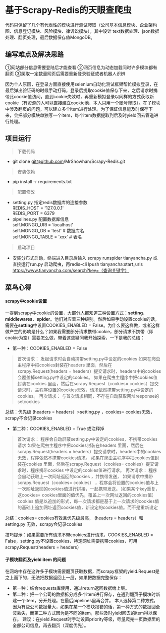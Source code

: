 #  基于Scrapy-Redis的天眼查爬虫

 代码只保留了几个有代表性的模块进行测试爬取（公司基本信息模块、企业架构图、信息登记模块、风险模块、律诉讼模块），其中设计 text数据处理、json数据处理、翻页处理，最后数据保存值MongoDB。



## 编写难点及解决思路
①网站部分信息需要登陆后才能查看
②网页信息为动态加载同时许多模块都有翻页
③爬取一定数量网页后需要重新登录验证或者机器人识辨

因为个人原因，在登录方面直接使用selenium自动化测试框架帮忙模拟登录，在最后弹出验证码的时候手动打码，登录后提取cookie值保存下来，之后请求时携带此cookie值访问，直到cookie失效时，再重新模拟登录以同样的方式获取新cookie（有资源的人可以直接建立cookie池，本人只用一个账号爬取）。在子模块中涉及翻页的问题，可以建立多个item进行处理。为了保证信息能及时保存下来，会把部分模块单独写一个item，每个item数据提取到后及时yield回去管道进行处理。

##  项目运行
> 下载代码
- git clone git@github.com/MrShowhan/Scrapy-Redis.git
> 安装依赖
- pip install -r requirements.txt
> 配置修改
- setting.py 
指定redis数据库的连接参数  
REDIS_HOST = '127.0.0.1'  
REDIS_PORT = 6379
- pipelines.py
 配置数据库信息  
self.MONGO_URl = 'localhost'  
self.MONGO_DB = 'test' # 数据库名  
self.MONGO_TABLE = 'xxx' # 表名
> 启动项目
- 安装分布式启动，终端进入目录后输入 scrapy runspider tianyancha.py 或直接运行run.py 启动爬虫，再redis-cli lpush tianyancha:start_urls https://www.tianyancha.com/search?key=（查询关键字）


## 菜鸟心得

#### scrapy中cookie设置
一提到scrapy中cookie的设置，大部分人都知道三种设置方式：**setting**、**middlewares**、**spider**。他们对应着三种级别。然后如果手动设置cookie的话，需要在**setting**中设置COOKIES_ENABLED = False。为什么要这样做，或者这样做产生的影响是什么？如果我需要部分请求携带cookie，部分请求不携带（即cookie为空）需要怎么做，带着这些疑问我开始探索，一下是我的总结：

- 第一种：COOKIES_ENABLED = False
> 首次请求：
发起请求时会自动携带setting.py中设定的cookies
如果在爬虫主程序中把cookies封装在headers 里面，然后在scrapy.Request(headers = headers）提交请求时，headers中的cookies会覆盖掉setting.py中设定的cookies。
如果在爬虫主程序中把cookies值封装在cookies 里面，然后在scrapy.Request（cookies= cookies）提交请求时，主程序设置的cookies无效，请求依然携带setting.py中设定的cookies。
再次请求：
与首次请求相同，不存在自动获取网址response的setcookies

总结：优先级 (headers = headers）>setting.py   ，cookies= cookies无效，scrapy不会记录cookies

- 第二种：COOKIES_ENABLED = True 或注释掉
> 首次请求：
程序会自动屏蔽setting.py中设定的cookies，不携带cookies请求
如果在爬虫主程序中把cookies封装在headers 里面，然后在scrapy.Request(headers = headers）提交请求时，headers中的cookies无效，程序依然不携带cookies请求。
如果在爬虫主程序中把cookies值封装在cookies 里面，然后在scrapy.Request（cookies= cookies）提交请求时，程序携带cookies 中设定的cookies值进行请求。
再次请求：
程序会自动获取上一次网址返回的cookies ，并携带发送，
如果请求中携带scrapy.Request（cookies= cookies） ，程序会将设置的cookies值与上一次网址返回的cookies值进行拼接，一起携带发送。（如果某个key重复，这cookies= cookies里面的值优先，覆盖上一次网址返回的cookies值）
cookies 值是以追加的形式，每一次请求都是基于上一次请求的cookies值的基础上追加网址返回cookies值，新设定的cookies值。而不是重新设定

总结：cookies= cookies有效且优先级最高， (headers = headers）和setting.py 无效，scrapy会记录cookies


技巧提示：如果需要所有请求不带cookies进行请求，COOKIES_ENABLED = False，setting.py不设置cookies，特定网址需要携带cookies，可用scrapy.Request(headers = headers）

#### 子模块翻页及yield item 的问题
在网站中存在这许多子模块需要翻页获取数据，而scrapy框架的yield.Request是之上而下的，无法把数据返回上一层，如果把数据完整保存：
- 第一种：结合requests库使用，通过return返回数据给上层。
- 第二种：把一个公司的数据拆分成多个item进行保存，在遇到翻页子模块时新建一个item，分开处理。在最后pipelines里再合并。
本人选择第二种方式，因为有些公司数据量大，如果在某一个模块报错的话，第一种方式的数据回全波丢失，而第二种方式因为是不同的item，那些及时yield回去的item得以保存。
建议：在yield.Request时手动设置priority等级，尽量爬完一页数据里的全部公司信息，再去翻页（深度优先）。
